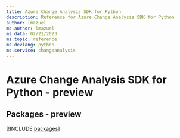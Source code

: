 ```yaml
---
title: Azure Change Analysis SDK for Python
description: Reference for Azure Change Analysis SDK for Python
author: lmazuel
ms.author: lmazuel
ms.data: 02/21/2023
ms.topic: reference
ms.devlang: python
ms.service: changeanalysis
---
```

# Azure Change Analysis SDK for Python - preview
## Packages - preview
[!INCLUDE [packages](change-analysis-index.md)]